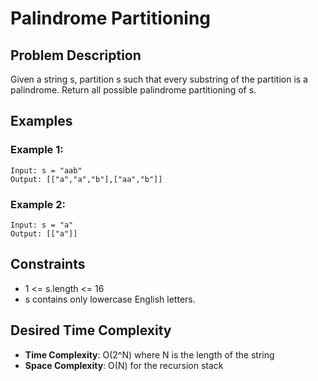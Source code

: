 # Palindrome Partitioning

## Problem Description

Given a string s, partition s such that every substring of the partition is a palindrome. Return all possible palindrome partitioning of s.

## Examples

### Example 1:

```
Input: s = "aab"
Output: [["a","a","b"],["aa","b"]]
```

### Example 2:

```
Input: s = "a"
Output: [["a"]]
```

## Constraints

- 1 <= s.length <= 16
- s contains only lowercase English letters.

## Desired Time Complexity

- **Time Complexity**: O(2^N) where N is the length of the string
- **Space Complexity**: O(N) for the recursion stack
